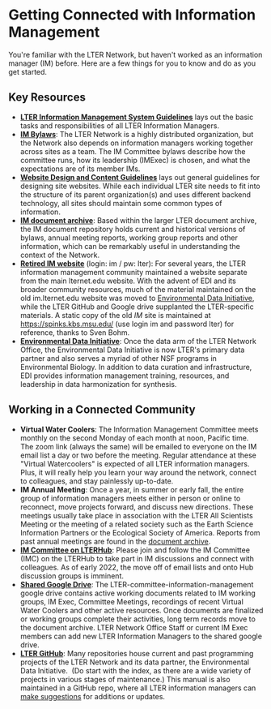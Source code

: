 # Getting Connected with Information Management

You're familiar with the LTER Network, but haven't worked as an information manager (IM) before. Here are a few things for you to know and do as you get started.

## Key Resources ##
* [**LTER Information Management System Guidelines**](https://lternet.edu/wp-content/uploads/2018/01/LTER_IMS_Guidelines_V2_1_20180103.pdf) lays out the basic tasks and responsibilities of all LTER Information Managers.
* [**IM Bylaws**](https://lternet.edu/wp-content/uploads/2021/07/2021-06-11-LTER_IMC_Bylaws_v4_final.pdf): The LTER Network is a highly distributed organization, but the Network also depends on information managers working together across sites as a team. The IM Committee bylaws describe how the committee runs, how its leadership (IMExec) is chosen, and what the expectations are of its member IMs.
* [**Website Design and Content Guidelines**](https://lternet.edu/wp-content/uploads/2018/05/Guidelines-for-LTER-Web-Site-Design-and-Content-revised-2018-05-17.pdf) lays out general guidelines for designing site websites. While each individual LTER site needs to fit into the structure of its parent organization(s) and uses different backend technology, all sites should maintain some common types of information. 
* [**IM document archive**](https://lternet.edu/?taxonomy=document-types&term=information-management): Based within the larger LTER document archive, the IM document repository holds current and historical versions of bylaws, annual meeting reports, working group reports and other information, which can be remarkably useful in understanding the context of the Network. 
* [**Retired IM website**](https://spinks.kbs.msu.edu/) (login: im / pw: lter): For several years, the LTER information management community maintained a website separate from the main lternet.edu website. With the advent of EDI and its broader community resources, much of the material maintained on the old im.lternet.edu website was moved to [Environmental Data Initiative](https://environmentaldatainitiative.org/), while the LTER GitHub and Google drive supplanted the LTER-specific materials. A static copy of the old *IM* site is maintained at https://spinks.kbs.msu.edu/ (use login im and password lter) for reference, thanks to Sven Bohm. 
* [**Environmental Data Initiative**](https://environmentaldatainitiative.org/): Once the data arm of the LTER Network Office, the Environmental Data Initiative is now LTER's primary data partner and also serves a myriad of other NSF programs in Environmental Biology. In addition to data curation and infrastructure, EDI provides information management training, resources, and leadership in data harmonization for synthesis.

## Working in a Connected Community ##
* **Virtual Water Coolers**: The Information Management Committee meets monthly on the second Monday of each month at noon, Pacific time. The zoom link (always the same) will be emailed to everyone on the IM email list a day or two before the meeting. Regular attendance at these "Virtual Watercoolers" is expected of all LTER information managers. Plus, it will really help you learn your way around the network, connect to colleagues, and stay painlessly up-to-date.
* **IM Annual Meeting**: Once a year, in summer or early fall, the entire group of information managers meets either in person or online to reconnect, move projects forward, and discuss new directions. These meetings usually take place in association with the LTER All Scientists Meeting or the meeting of a related society such as the Earth Science Information Partners or the Ecological Society of America. Reports from past annual meetings are found in the [document archive](https://lternet.edu/?taxonomy=document-types&term=information-management).
* [**IM Committee on LTERHub**](https://lternetwork.force.com/lterhub/s/committee/a0t4S0000000YXZQA2/information-managers): Please join and follow the IM Committee (IMC) on the LTERHub to take part in IM discussions and connect with colleagues. As of early 2022, the move off of email lists and onto Hub discussion groups is imminent.
* [**Shared Google Drive**](https://drive.google.com/drive/u/0/folders/0AABt1FqIzosUUk9PVA): The LTER-committee-information-management google drive contains active working documents related to IM working groups, IM Exec, Committee Meetings, recordings of recent Virtual Water Coolers and other active resources. Once documents are finalized or working groups complete their activities, long term records move to the document archive. LTER Network Office Staff or current IM Exec members can add new LTER Information Managers to the shared google drive.  
*  [**LTER GitHub**](https://github.com/lter): Many repositories house current and past programming projects of the LTER Network and its data partner, the Environmental Data Initiative.  (Do start with the index, as there are a wide variety of projects in various stages of maintenance.) This manual is also maintained in a GitHub repo, where all LTER information managers can [make suggestions](https://lter.github.io/im-manual/edits) for additions or updates.
